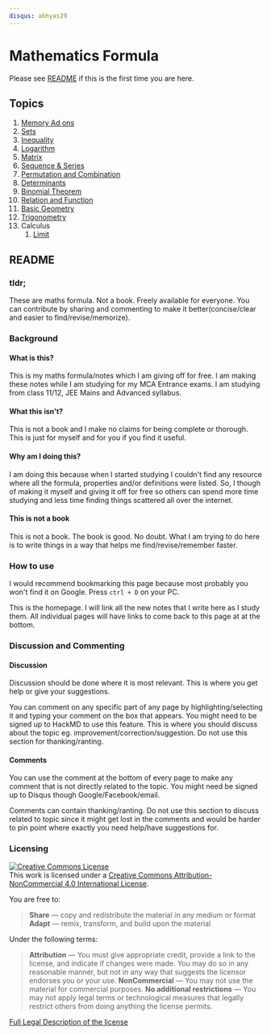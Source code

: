 ```yaml
---
disqus: abhyas29
---
```



# Mathematics Formula

Please see [README](https://hackmd.io/@abhyas/maths_formula#README) if this is the first time you are here.

## Topics

1. [Memory Ad ons](/@abhyas/Memory_adons)
2. [Sets](/@abhyas/sets) 
3. [Inequality](/@abhyas/inequality)
4. [Logarithm](/@abhyas/logarithm) 
5. [Matrix](/@abhyas/matrix) 
6. [Sequence & Series](/@abhyas/sequence_series)
7. [Permutation and Combination](/@abhyas/permutation_combination) 
8. [Determinants](/@abhyas/determinant) 
9. [Binomial Theorem](/@abhyas/binomial_theorem)
10. [Relation and Function](/@abhyas/relations_functions) 
11. [Basic Geometry](/@abhyas/geometry)
12. [Trigonometry](/@abhyas/trigonometry) 
13. Calculus
    1. [Limit](/@abhyas/limit)

## README


### tldr;

These are maths formula. Not a book. Freely available for everyone. You can contribute by sharing and commenting to make it better(concise/clear and easier to find/revise/memorize).

### Background

#### What is this?
This is my maths formula/notes which I am giving off for free. I am making these notes while I am studying for my MCA Entrance exams. I am studying from class 11/12, JEE Mains and Advanced syllabus. 

#### What this isn't?

This is not a book and I make no claims for being complete or thorough. This is just for myself and for you if you find it useful. 

#### Why am I doing this?

I am doing this because when I started studying I couldn't find any resource where all the formula, properties and/or definitions were listed. So, I though of making it myself and giving it off for free so others can spend more time studying and less time finding things scattered all over the internet. 

#### This is not a book

This is not a book. The book is good. No doubt. What I am trying to do here is to write things in a way that helps me find/revise/remember faster. 

### How to use

I would recommend bookmarking this page because most probably you won't find it on Google. Press `ctrl + D` on your PC. 

This is the homepage. I will link all the new notes that I write here as I study them. All individual pages will have links to come back to this page at at the bottom. 

### Discussion and Commenting

#### Discussion

Discussion should be done where it is most relevant. This is where you get help or give your suggestions. 

You can comment on any specific part of any page by highlighting/selecting it and typing your comment on the box that appears. You might need to be signed up to HackMD to use this feature. This is where you should discuss about the topic eg. improvement/correction/suggestion.
Do not use this section for thanking/ranting.

#### Comments

You can use the comment at the bottom of every page to make any comment that is not directly related to the topic. You might need be signed up to Disqus though Google/Facebook/email.

Comments can contain thanking/ranting. Do not use this section to discuss related to topic since it might get lost in the comments and would be harder to pin point where exactly you need help/have suggestions for. 

### Licensing

<a rel="license" href="http://creativecommons.org/licenses/by-nc/4.0/"><img alt="Creative Commons License" style="border-width:0" src="https://i.creativecommons.org/l/by-nc/4.0/88x31.png" /></a><br />This work is licensed under a <a rel="license" href="http://creativecommons.org/licenses/by-nc/4.0/">Creative Commons Attribution-NonCommercial 4.0 International License</a>.

You are free to:

>**Share** — copy and redistribute the material in any medium or format
**Adapt** — remix, transform, and build upon the material 

Under the following terms:

>**Attribution** — You must give appropriate credit, provide a link to the license, and indicate if changes were made. You may do so in any reasonable manner, but not in any way that suggests the licensor endorses you or your use.
**NonCommercial** — You may not use the material for commercial purposes.
**No additional restrictions** — You may not apply legal terms or technological measures that legally restrict others from doing anything the license permits.

[Full Legal Description of the license](https://creativecommons.org/licenses/by-nc/4.0/legalcode)

